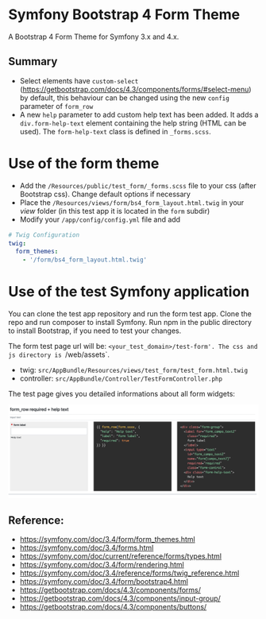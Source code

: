 # Symfony Bootstrap 4 Form Theme

A Bootstrap 4 Form Theme for Symfony 3.x and 4.x.

## Summary

* Select elements have `custom-select` (<https://getbootstrap.com/docs/4.3/components/forms/#select-menu>) by default, this behaviour can be changed using the new `config` parameter of `form_row` 
* A new `help` parameter to add custom help text has been added. It adds a `div.form-help-text` element containing the help string (HTML can be used). The `form-help-text` class is defined in `_forms.scss`.


# Use of the form theme

* Add the `/Resources/public/test_form/_forms.scss` file to your css (after Bootstrap css). Change default options if necessary
* Place the `/Resources/views/form/bs4_form_layout.html.twig` in your *view* folder (in this test app it is located in the `form` subdir)
* Modify your `/app/config/config.yml` file and add

```yaml
# Twig Configuration
twig:
  form_themes:
    - '/form/bs4_form_layout.html.twig'
```


# Use of the test Symfony application

You can clone the test app repository and run the form test app.
Clone the repo and run composer to install Symfony. Run npm in the public directory to install Bootstrap, if you need to test your changes.

The form test page url will be: `<your_test_domain>/test-form'.
The css and js directory is `/web/assets`.

* twig: `src/AppBundle/Resources/views/test_form/test_form.html.twig`
* controller: `src/AppBundle/Controller/TestFormController.php`

The test page gives you detailed informations about all form widgets:

![](readme_files/sample.png)



## Reference:
* https://symfony.com/doc/3.4/form/form_themes.html
* https://symfony.com/doc/3.4/forms.html
* https://symfony.com/doc/current/reference/forms/types.html
* https://symfony.com/doc/3.4/form/rendering.html
* https://symfony.com/doc/3.4/reference/forms/twig_reference.html
* https://symfony.com/doc/3.4/form/bootstrap4.html
* https://getbootstrap.com/docs/4.3/components/forms/
* https://getbootstrap.com/docs/4.3/components/input-group/
* https://getbootstrap.com/docs/4.3/components/buttons/




